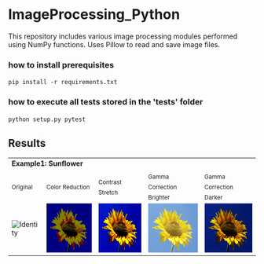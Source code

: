 # ImageProcessing_Python

This repository includes various image processing modules performed using NumPy functions. 
Uses Pillow to read and save image files. 

### how to install prerequisites
```
pip install -r requirements.txt
```
### how to execute all tests stored in the 'tests' folder
```
python setup.py pytest
```

## Results
<table>

<tr><td colspan="5"><strong>Example1: Sunflower</strong></td></tr>
<tr>
<td colspan="1"><sub><a>Original</a></sub></td>
<td colspan="1"><sub><a>Color Reduction</a></sub></td>
<td colspan="1"><sub><a>Contrast Stretch</a></sub></td>
<td colspan="1"><sub><a>Gamma Correction Brighter</a></sub></td>
<td colspan="1"><sub><a>Gamma Correction Darker</a></sub></td>
</tr>
<tr>
<td colspan="1"><img src="https://upload.wikimedia.org/wikipedia/commons/4/41/Sunflower_from_Silesia2.jpg" height="100" width="135" alt="Identity"></td>
<td colspan="1"><img src="https://raw.githubusercontent.com/kstar1996/ImageProcessing_Python/master/tests/result_images/sunflower/Sunflower_from_Silesia2_reduction.jpg" height="100" width="135" alt="Identity"></td>
<td colspan="1"><img src="https://raw.githubusercontent.com/kstar1996/ImageProcessing_Python/master/tests/result_images/sunflower/Sunflower_from_Silesia2_contrast_stretch.jpg" height="100" width="135" alt="Identity"></td>
<td colspan="1"><img src="https://raw.githubusercontent.com/kstar1996/ImageProcessing_Python/master/tests/result_images/sunflower/Sunflower_from_Silesia2_gamma_b.jpg" height="100" width="135" alt="Identity"></td>
<td colspan="1"><img src="https://raw.githubusercontent.com/kstar1996/ImageProcessing_Python/master/tests/result_images/sunflower/Sunflower_from_Silesia2_gamma_d.jpg" height="100" width="135" alt="Identity"></td>
</tr>
<tr>

</table>

